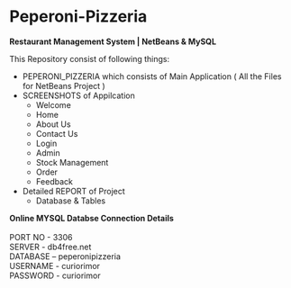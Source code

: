 # Peperoni-Pizzeria
<b>Restaurant Management System | NetBeans &amp; MySQL</b>

This Repository consist of following things:

-   PEPERONI_PIZZERIA which consists of Main Application ( All the Files for NetBeans Project )
-   SCREENSHOTS of Appilcation
    -   Welcome
    -   Home
    -   About Us
    -   Contact Us
    -   Login
    -   Admin
    -   Stock Management
    -   Order
    -   Feedback
-   Detailed REPORT of Project
    -   Database & Tables

<b>Online MYSQL Databse Connection Details</b><br><br>
PORT NO - 3306<br>
SERVER - db4free.net<br>
DATABASE – peperonipizzeria<br>
USERNAME - curiorimor<br>
PASSWORD - curiorimor<br>
